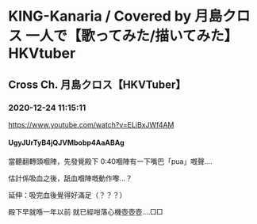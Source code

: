 # KING-Kanaria / Covered by 月島クロス 一人で【歌ってみた/描いてみた】HKVtuber

## Cross Ch. 月島クロス【HKVTuber】

### 2020-12-24 11:15:11

https://www.youtube.com/watch?v=ELiBxJWf4AM

#### UgyJUrTyB4jQJVMbobp4AaABAg

當聽翻轉頭嗰陣，先發覺殿下 0:40嗰陣有一下嘴巴「pua」嘅聲....



估計係吸血之後，舐血嗰陣嘅動作嚟...？

延伸：吸完血後覺得好滿足（？？？）



殿下早就喺一年以前 就已經咁落心機壺壺壺....□□

